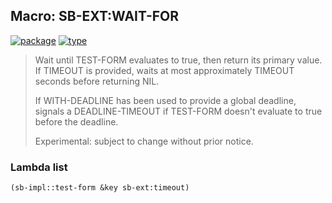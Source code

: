 ## Macro: SB-EXT:WAIT-FOR
[![package](https://img.shields.io/badge/Package-SB--EXT-5f9ea0.svg?style=social&colorA=999999)](../) [![type](https://img.shields.io/badge/Type-Macro-5f9ea0.svg?style=social&colorA=999999)](../#macro) 

> Wait until TEST-FORM evaluates to true, then return its primary value.
> If TIMEOUT is provided, waits at most approximately TIMEOUT seconds before
> returning NIL.
> 
> If WITH-DEADLINE has been used to provide a global deadline, signals a
> DEADLINE-TIMEOUT if TEST-FORM doesn't evaluate to true before the
> deadline.
> 
> Experimental: subject to change without prior notice.

### Lambda list
```cl
(sb-impl::test-form &key sb-ext:timeout)
```
